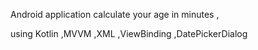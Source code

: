 Android application calculate your age in minutes ,

using Kotlin ,MVVM ,XML ,ViewBinding ,DatePickerDialog
